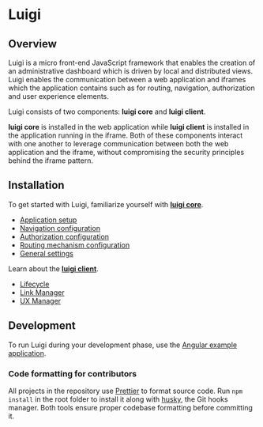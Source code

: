 # Luigi

## Overview

Luigi is a micro front-end JavaScript framework that enables the creation of an administrative dashboard which is driven by local and distributed views. Luigi enables the communication between a web application and iframes which the application contains such as for routing, navigation, authorization and user experience elements.

Luigi consists of two components: **luigi core** and **luigi client**.

 **luigi core** is installed in the web application while **luigi client** is installed in the application running in the iframe. Both of these components interact with one another to leverage communication between both the web application and the iframe, without compromising the security principles behind the iframe pattern.

## Installation

To get started with Luigi, familiarize yourself with **[luigi core](https://github.com/kyma-project/luigi/blob/master/core/README.md)**.

- [Application setup](docs/application-setup.md)
- [Navigation configuration](docs/navigation-configuration.md)
- [Authorization configuration](docs/authorization-configuration.md)
- [Routing mechanism configuration](docs/router-configuration.md)
- [General settings](docs/general-settings.md)

Learn about the **[luigi client](https://github.com/kyma-project/luigi/blob/master/client/README.md)**.

- [Lifecycle](docs/lifecycle.md)
- [Link Manager](docs/link-manager.md)
- [UX Manager](docs/ux-manager.md)

## Development

To run Luigi during your development phase, use the [Angular example application](/core/examples/luigi-sample-angular).

### Code formatting for contributors

All projects in the repository use [Prettier](https://prettier.io) to format source code. Run `npm install` in the root folder to install it along with [husky](https://github.com/typicode/husky), the Git hooks manager. Both tools ensure proper codebase formatting before committing it.
